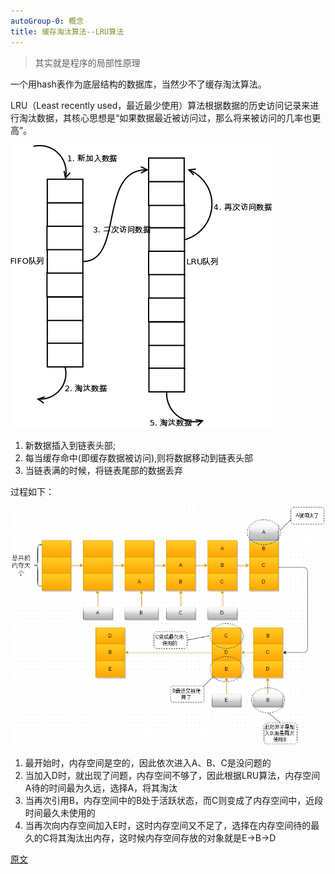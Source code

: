 ```yaml
---
autoGroup-0: 概念
title: 缓存淘汰算法--LRU算法
---
```

> 其实就是程序的局部性原理

一个用hash表作为底层结构的数据库，当然少不了缓存淘汰算法。

LRU（Least recently used，最近最少使用）算法根据数据的历史访问记录来进行淘汰数据，其核心思想是“如果数据最近被访问过，那么将来被访问的几率也更高”。

![LRU算法](./images/v2-71b21233c615b1ce899cd4bd3122cbab_720w.png)

1. 新数据插入到链表头部;
2. 每当缓存命中(即缓存数据被访问),则将数据移动到链表头部
3. 当链表满的时候，将链表尾部的数据丢弃

过程如下：

![LRU过程](./images/v2-998b52e7534278b364e439bbeaf61d5e_720w.png)

1. 最开始时，内存空间是空的，因此依次进入A、B、C是没问题的
2. 当加入D时，就出现了问题，内存空间不够了，因此根据LRU算法，内存空间A待的时间最为久远，选择A，将其淘汰
3. 当再次引用B，内存空间中的B处于活跃状态，而C则变成了内存空间中，近段时间最久未使用的
4. 当再次向内存空间加入E时，这时内存空间又不足了，选择在内存空间待的最久的C将其淘汰出内存，这时候内存空间存放的对象就是E->B->D


[原文](https://zhuanlan.zhihu.com/p/34989978)
